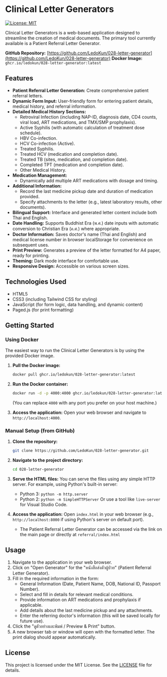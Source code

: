 # Clinical Letter Generators

[![License: MIT](https://img.shields.io/badge/License-MIT-yellow.svg)](https://opensource.org/licenses/MIT)

Clinical Letter Generators is a web-based application designed to streamline the creation of medical documents. The primary tool currently available is a Patient Referral Letter Generator.

**GitHub Repository:** [https://github.com/LedoKun/028-letter-generator](https://github.com/LedoKun/028-letter-generator)
**Docker Image:** `ghcr.io/ledokun/028-letter-generator:latest`

## Features

* **Patient Referral Letter Generation:** Create comprehensive patient referral letters.
* **Dynamic Form Input:** User-friendly form for entering patient details, medical history, and referral information.
* **Detailed Medical History Sections:**
    * Retroviral Infection (including NAP-ID, diagnosis date, CD4 counts, viral load, ART medications, and TMX/SMP prophylaxis).
    * Active Syphilis (with automatic calculation of treatment dose schedule).
    * HBV Co-infection.
    * HCV Co-infection (Active).
    * Treated Syphilis.
    * Treated HCV (medication and completion date).
    * Treated TB (sites, medication, and completion date).
    * Completed TPT (medication and completion date).
    * Other Medical History.
* **Medication Management:**
    * Dynamically add multiple ART medications with dosage and timing.
* **Additional Information:**
    * Record the last medicine pickup date and duration of medication provided.
    * Specify attachments to the letter (e.g., latest laboratory results, other documents).
* **Bilingual Support:** Interface and generated letter content include both Thai and English.
* **Date Handling:** Supports Buddhist Era (พ.ศ.) date inputs with automatic conversion to Christian Era (ค.ศ.) where appropriate.
* **Doctor Information:** Saves doctor's name (Thai and English) and medical license number in browser localStorage for convenience on subsequent uses.
* **Print Preview:** Generates a preview of the letter formatted for A4 paper, ready for printing.
* **Theming:** Dark mode interface for comfortable use.
* **Responsive Design:** Accessible on various screen sizes.

## Technologies Used

* HTML5
* CSS3 (including Tailwind CSS for styling)
* JavaScript (for form logic, data handling, and dynamic content)
* Paged.js (for print formatting)

## Getting Started

### Using Docker

The easiest way to run the Clinical Letter Generators is by using the provided Docker image.

1.  **Pull the Docker image:**
    ```bash
    docker pull ghcr.io/ledokun/028-letter-generator:latest
    ```

2.  **Run the Docker container:**
    ```bash
    docker run -d -p 4000:4000 ghcr.io/ledokun/028-letter-generator:latest
    ```
    (You can replace `4000` with any port you prefer on your host machine.)

3.  **Access the application:**
    Open your web browser and navigate to `http://localhost:4000`.

### Manual Setup (from GitHub)

1.  **Clone the repository:**
    ```bash
    git clone https://github.com/LedoKun/028-letter-generator.git
    ```
2.  **Navigate to the project directory:**
    ```bash
    cd 028-letter-generator
    ```
3.  **Serve the HTML files:**
    You can serve the files using any simple HTTP server. For example, using Python's built-in server:
    * Python 3: `python -m http.server`
    * Python 2: `python -m SimpleHTTPServer`
    Or use a tool like `live-server` for Visual Studio Code.

4.  **Access the application:**
    Open `index.html` in your web browser (e.g., `http://localhost:8000` if using Python's server on default port).
    * The Patient Referral Letter Generator can be accessed via the link on the main page or directly at `referral/index.html`

## Usage

1.  Navigate to the application in your web browser.
2.  Click on "Open Generator" for the "หนังสือส่งตัวผู้ป่วย" (Patient Referral Letter Generator).
3.  Fill in the required information in the form:
    * General Information (Date, Patient Name, DOB, National ID, Passport Number).
    * Select and fill in details for relevant medical conditions.
    * Provide information on ART medications and prophylaxis if applicable.
    * Add details about the last medicine pickup and any attachments.
    * Enter the referring doctor's information (this will be saved locally for future use).
4.  Click the "ดูตัวอย่างและพิมพ์ / Preview & Print" button.
5.  A new browser tab or window will open with the formatted letter. The print dialog should appear automatically.

## License

This project is licensed under the MIT License. See the [LICENSE](https://opensource.org/licenses/MIT) file for details.
